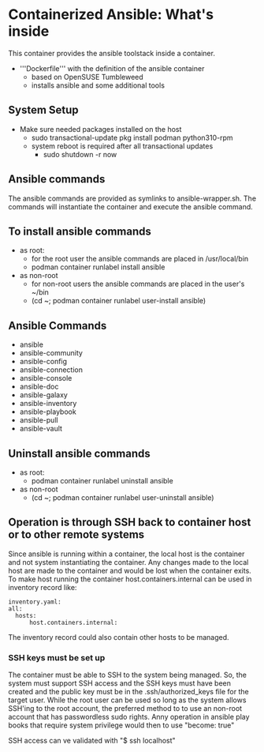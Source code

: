 # Containerized Ansible: What's inside #

This container provides the ansible toolstack inside a container.
* '''Dockerfile''' with the definition of the ansible container
  * based on OpenSUSE Tumbleweed
  * installs ansible and some additional tools
## System Setup ##
* Make sure needed packages installed on the host
  * sudo transactional-update pkg install podman python310-rpm
  * system reboot is required after all transactional updates
    * sudo shutdown -r now

## Ansible commands
The ansible commands are provided as symlinks to ansible-wrapper.sh.
The commands will instantiate the container and execute the ansible
command.

## To install ansible commands ##

* as root:
  * for the root user the ansible commands are placed in /usr/local/bin
  * podman container runlabel install ansible
* as non-root
  * for non-root users the ansible commands are placed in the user's ~/bin
  * (cd ~; podman container runlabel user-install ansible)

## Ansible Commands ##
* ansible
* ansible-community
* ansible-config
* ansible-connection
* ansible-console
* ansible-doc
* ansible-galaxy
* ansible-inventory
* ansible-playbook
* ansible-pull
* ansible-vault
 
## Uninstall ansible commands  ##
* as root:
  * podman container runlabel uninstall ansible
* as non-root
  * (cd ~; podman container runlabel user-uninstall ansible)

## Operation is through SSH back to container host or to other remote systems  ##
Since ansible is running within a container, the local host is the container and not
system instantiating the container. Any changes made to the local host are made to the
container and would be lost when the container exits. To make host running the container
host.containers.internal can be used in inventory record like:
```
inventory.yaml:
all:
  hosts:
      host.containers.internal:
```

The inventory record could also contain other hosts to be managed.

### SSH keys must be set up ###
The container must be able to SSH to the system being managed. So, the system must support SSH access and
the SSH keys must have been created and the public key must be in the .ssh/authorized_keys file for the
target user. While the root user can be used so long as the system allows SSH'ing to the root account,
the preferred method to to use an non-root account that has passwordless sudo rights. Anny operation in ansible
play books that require system privilege would then to use "become: true"

SSH access can ve validated with "$ ssh localhost"


